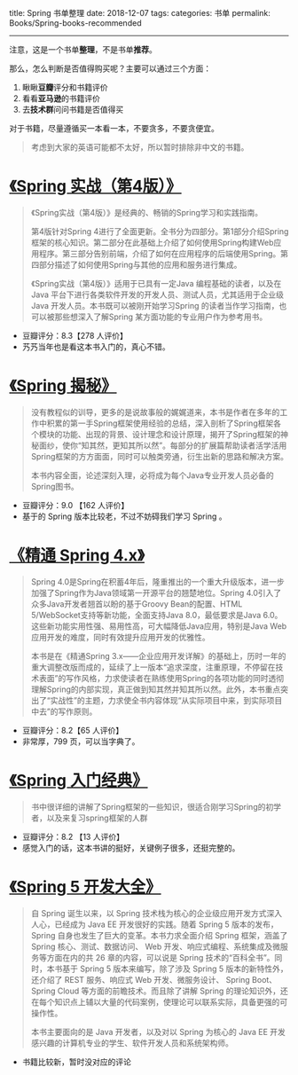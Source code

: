 title: Spring 书单整理
date: 2018-12-07
tags:
categories: 书单
permalink: Books/Spring-books-recommended

-------

注意，这是一个书单**整理**，不是书单**推荐**。

那么，怎么判断是否值得购买呢？主要可以通过三个方面：

1. 瞅瞅**豆瓣**评分和书籍评价
2. 看看**亚马逊**的书籍评价
3. 去**技术群**问问书籍是否值得买

对于书籍，尽量遵循买一本看一本，不要贪多，不要贪便宜。

> 考虑到大家的英语可能都不太好，所以暂时排除非中文的书籍。

# [《Spring 实战（第4版）》](https://union-click.jd.com)

> 《Spring实战（第4版）》是经典的、畅销的Spring学习和实践指南。
>
> 第4版针对Spring 4进行了全面更新。全书分为四部分。第1部分介绍Spring框架的核心知识。第二部分在此基础上介绍了如何使用Spring构建Web应用程序。第三部分告别前端，介绍了如何在应用程序的后端使用Spring。第四部分描述了如何使用Spring与其他的应用和服务进行集成。
> 
>《Spring实战（第4版）》适用于已具有一定Java 编程基础的读者，以及在Java 平台下进行各类软件开发的开发人员、测试人员，尤其适用于企业级Java 开发人员。本书既可以被刚开始学习Spring 的读者当作学习指南，也可以被那些想深入了解Spring 某方面功能的专业用户作为参考用书。

* 豆瓣评分：8.3【278 人评价】
* 艿艿当年也是看这本书入门的，真心不错。

# [《Spring 揭秘》](https://union-click.jd.com/jdc?d=kYry5g)

> 没有教程似的训导，更多的是说故事般的娓娓道来，本书是作者在多年的工作中积累的第一手Spring框架使用经验的总结，深入剖析了Spring框架各个模块的功能、出现的背景、设计理念和设计原理，揭开了Spring框架的神秘面纱，使你“知其然，更知其所以然”。每部分的扩展篇帮助读者活学活用Spring框架的方方面面，同时可以触类旁通，衍生出新的思路和解决方案。
> 
> 本书内容全面，论述深刻入理，必将成为每个Java专业开发人员必备的Spring图书。

* 豆瓣评分：9.0 【162 人评价】
* 基于的 Spring 版本比较老，不过不妨碍我们学习 Spring 。

# [《精通 Spring 4.x》](https://union-click.jd.com)

> Spring 4.0是Spring在积蓄4年后，隆重推出的一个重大升级版本，进一步加强了Spring作为Java领域第一开源平台的翘楚地位。Spring 4.0引入了众多Java开发者翘首以盼的基于Groovy Bean的配置、HTML 5/WebSocket支持等新功能，全面支持Java 8.0，最低要求是Java 6.0。这些新功能实用性强、易用性高，可大幅降低Java应用，特别是Java Web应用开发的难度，同时有效提升应用开发的优雅性。
> 
> 本书是在《精通Spring 3.x——企业应用开发详解》的基础上，历时一年的重大调整改版而成的，延续了上一版本“追求深度，注重原理，不停留在技术表面”的写作风格，力求使读者在熟练使用Spring的各项功能的同时透彻理解Spring的内部实现，真正做到知其然并知其所以然。此外，本书重点突出了“实战性”的主题，力求使全书内容体现“从实际项目中来，到实际项目中去”的写作原则。

* 豆瓣评分：8.2【65 人评价】
* 非常厚，799 页，可以当字典了。

# [《Spring 入门经典》](https://union-click.jd.com)

> 书中很详细的讲解了Spring框架的一些知识，很适合刚学习Spring的初学者，以及来复习spring框架的人群

* 豆瓣评分：8.2 【13 人评价】
* 感觉入门的话，这本书讲的挺好，关键例子很多，还挺完整的。

# [《Spring 5 开发大全》](https://union-click.jd.com)

> 自 Spring 诞生以来，以 Spring 技术栈为核心的企业级应用开发方式深入人心，已经成为 Java EE 开发很好的实践。随着 Spring 5 版本的发布， Spring 自身也发生了巨大的变革。本书力求全面介绍 Spring 框架，涵盖了 Spring 核心、测试、数据访问、 Web 开发、响应式编程、系统集成及微服务等方面在内的共 26 章的内容，可以说是 Spring 技术的“百科全书”。同时，本书基于 Spring 5 版本来编写，除了涉及 Spring 5 版本的新特性外，还介绍了 REST 服务、响应式 Web 开发、微服务设计、 Spring Boot、 Spring Cloud 等方面的前瞻技术。而且除了讲解 Spring 的理论知识外，还在每个知识点上辅以大量的代码案例，使理论可以联系实际，具备更强的可操作性。 
> 
> 本书主要面向的是 Java 开发者，以及对以 Spring 为核心的 Java EE 开发感兴趣的计算机专业的学生、软件开发人员和系统架构师。

* 书籍比较新，暂时没对应的评论